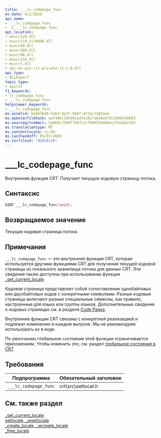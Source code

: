 ```yaml
---
title: ___lc_codepage_func
ms.date: 4/2/2020
api_name:
- ___lc_codepage_func
- _o____lc_codepage_func
api_location:
- msvcr120.dll
- msvcr110_clr0400.dll
- msvcr80.dll
- msvcr100.dll
- msvcr90.dll
- msvcr110.dll
- msvcrt.dll
- api-ms-win-crt-private-l1-1-0.dll
api_type:
- DLLExport
topic_type:
- apiref
f1_keywords:
- lc_codepage_func
- ___lc_codepage_func
helpviewer_keywords:
- ___lc_codepage_func
ms.assetid: 6a663bd0-5a63-4a2f-9507-872ec1582aae
ms.openlocfilehash: ea740bc335981ad7e1017ab4026fdc50b8fe8893
ms.sourcegitcommit: 5a069c7360f75b7c1cf9d4550446ec2fa2eb2293
ms.translationtype: MT
ms.contentlocale: ru-RU
ms.lasthandoff: 05/07/2020
ms.locfileid: "82914128"
---
```

# <a name="___lc_codepage_func"></a>___lc_codepage_func

Внутренняя функция CRT. Получает текущую кодовую страницу потока.

## <a name="syntax"></a>Синтаксис

```cpp
UINT ___lc_codepage_func(void);
```

## <a name="return-value"></a>Возвращаемое значение

Текущая кодовая страница потока.

## <a name="remarks"></a>Примечания

`___lc_codepage_func` — это внутренняя функция CRT, которая используется другими функциями CRT для получения текущей кодовой страницы из локального хранилища потока для данных CRT. Эти сведения также доступны при использовании функции [_get_current_locale](../c-runtime-library/reference/get-current-locale.md).

*Кодовая страница* представляет собой сопоставление однобайтовых или двухбайтовых кодов с конкретными символами. Разные кодовые страницы включают разные специальные символы, как правило, настроенные для языка или группы языков. Дополнительные сведения о кодовых страницах см. в разделе [Code Pages](../c-runtime-library/code-pages.md).

Внутренние функции CRT связаны с конкретной реализацией и подлежат изменению в каждом выпуске. Мы не рекомендуем использовать их в коде.

По умолчанию глобальное состояние этой функции ограничивается приложением. Чтобы изменить это, см. раздел [глобальное состояние в CRT](global-state.md).

## <a name="requirements"></a>Требования

|Подпрограмма|Обязательный заголовок|
|-------------|---------------------|
|`___lc_codepage_func`|crt\src\setlocal.h|

## <a name="see-also"></a>См. также раздел

[_get_current_locale](../c-runtime-library/reference/get-current-locale.md)<br/>
[setlocale, _wsetlocale](../c-runtime-library/reference/setlocale-wsetlocale.md)<br/>
[_create_locale, _wcreate_locale](../c-runtime-library/reference/create-locale-wcreate-locale.md)<br/>
[_free_locale](../c-runtime-library/reference/free-locale.md)
